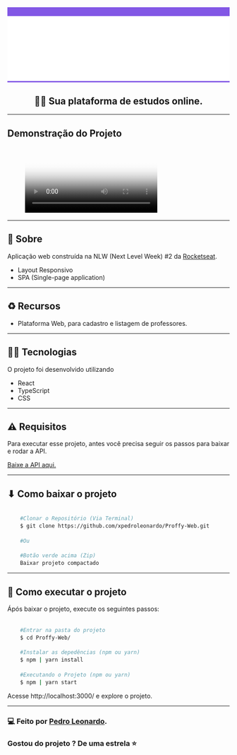 <div align="center" height="200px" style="background: #8257E5 !important;">
    <img style="margin-top: 20px;" src="./src/assets/images/logo.svg">
    
</div>
<div align="center" >

## 🚀💜 Sua plataforma de estudos online.
    
</div>


---

##  Demonstração do Projeto

<figure class="video_container">
  <video controls="true" allowfullscreen="true" poster="./src/assets/README/proffy-web.png">
    <source src="./src/assets/README/proffy-web.mp4" type="video/mp4">
  </video>
</figure>

---

## 📑 Sobre

Aplicação web construída na NLW (Next Level Week) #2 da [Rocketseat](https://github.com/Rocketseat).

- Layout Responsivo
- SPA (Single-page application)

---

## ♻ Recursos

- Plataforma Web, para cadastro e listagem de professores.

---

## 👨‍💻 Tecnologias 

O projeto foi desenvolvido utilizando

- React
- TypeScript
- CSS

---

## ⚠ Requisitos

Para executar esse projeto, antes você precisa seguir os passos para baixar e rodar a API. 

[Baixe a API aqui.](https://github.com/xpedroleonardo/Proffy-Server)

---

## ⬇ Como baixar o projeto

```bash

    #Clonar o Repositório (Via Terminal)
    $ git clone https://github.com/xpedroleonardo/Proffy-Web.git

    #Ou

    #Botão verde acima (Zip)
    Baixar projeto compactado

```

---

## 🚀 Como executar o projeto

Ápós baixar o projeto, execute os seguintes passos: 

```bash

    #Entrar na pasta do projeto
    $ cd Proffy-Web/

    #Instalar as depedências (npm ou yarn)
    $ npm | yarn install

    #Executando o Projeto (npm ou yarn)
    $ npm | yarn start

```

Acesse http://localhost:3000/ e explore o projeto.

---

### 💻 Feito por [Pedro Leonardo](https://github.com/xpedroleonardo). 

### Gostou do projeto ? De uma estrela ⭐
